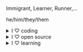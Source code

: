 Immigrant, Learner, Runner,...

he/him/they/them

<details><summary>I ♡ coding</summary>
I got my first full-time programming job in 2005 and I'm hooked.
</details>

<details><summary>I ♡ open source</summary>
I used to be more active here - <A href="https://ghuser.io/pt2121">contributed to 50+ projects in muliple programming languages</A> and more with my old username, <A href="https://web.archive.org/web/20170104083442/github.com/prt2121">prt2121</A> & even <A href="https://web.archive.org/web/20160210084710/github.com/prt2121">more</A>.
</details>

<details><summary>I ♡ learning</summary>
I completed more than <A href="https://www.linkedin.com/in/tprat/">30 online MOOCs</A>.
</details>
